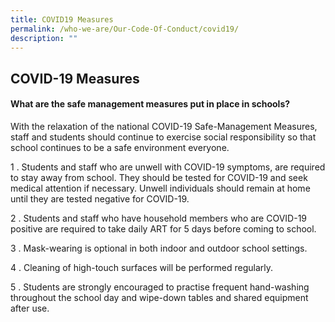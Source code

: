 ```yaml
---
title: COVID19 Measures
permalink: /who-we-are/Our-Code-Of-Conduct/covid19/
description: ""
---
```


## COVID-19 Measures

#### What are the safe management measures put in place in schools?

With the relaxation of the national COVID-19 Safe-Management Measures, staff and students should continue to exercise social responsibility so that school continues to be a safe environment everyone.  
  
1 \.  Students and staff who are unwell with COVID-19 symptoms, are required to stay away from school. They should be tested for COVID-19 and seek medical attention if necessary. Unwell individuals should remain at home until they are tested negative for COVID-19.
  
2 \.  Students and staff who have household members who are COVID-19 positive are required to take daily ART for 5 days before coming to school.
  
3 \.  Mask-wearing is optional in both indoor and outdoor school settings.
  
4 \.  Cleaning of high-touch surfaces will be performed regularly.
  
5 \.  Students are strongly encouraged to practise frequent hand-washing throughout the school day and wipe-down tables and shared equipment after use.